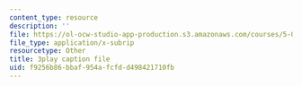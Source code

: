 ```yaml
---
content_type: resource
description: ''
file: https://ol-ocw-studio-app-production.s3.amazonaws.com/courses/5-07sc-biological-chemistry-i-fall-2013/f9256b86bbaf954afcfdd498421710fb_6c1jkgSynrI.srt
file_type: application/x-subrip
resourcetype: Other
title: 3play caption file
uid: f9256b86-bbaf-954a-fcfd-d498421710fb
---
```

